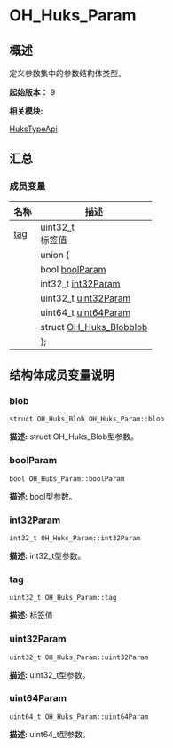 # OH_Huks_Param


## 概述

定义参数集中的参数结构体类型。

 **起始版本：**
9

**相关模块:**

[HuksTypeApi](_huks_type_api.md)


## 汇总


### 成员变量

  | 名称 | 描述 | 
| -------- | -------- |
| [tag](#tag) | uint32_t<br/>标签值  | 
|  | union { | 
|  | bool   [boolParam](#boolparam) | 
|  | int32_t   [int32Param](#int32param) | 
|  | uint32_t   [uint32Param](#uint32param) | 
|  | uint64_t   [uint64Param](#uint64param) | 
|  | struct [OH_Huks_Blob](_o_h___huks___blob.md)[blob](#blob) | 
|  | }; | 


## 结构体成员变量说明


### blob

  
```
struct OH_Huks_Blob OH_Huks_Param::blob
```
**描述:**
struct OH_Huks_Blob型参数。


### boolParam

  
```
bool OH_Huks_Param::boolParam
```
**描述:**
bool型参数。


### int32Param

  
```
int32_t OH_Huks_Param::int32Param
```
**描述:**
int32_t型参数。


### tag

  
```
uint32_t OH_Huks_Param::tag
```
**描述:**
标签值


### uint32Param

  
```
uint32_t OH_Huks_Param::uint32Param
```
**描述:**
uint32_t型参数。


### uint64Param

  
```
uint64_t OH_Huks_Param::uint64Param
```
**描述:**
uint64_t型参数。

